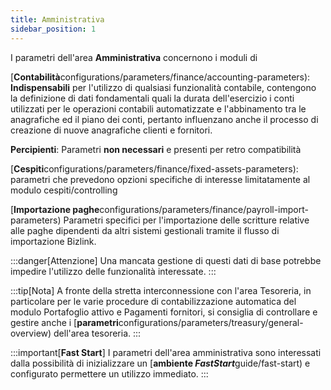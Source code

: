 ```yaml
---
title: Amministrativa
sidebar_position: 1
---
```


I parametri dell'area **Amministrativa** concernono i moduli di 

[**Contabilità**configurations/parameters/finance/accounting-parameters): **Indispensabili** per l'utilizzo di qualsiasi funzionalità contabile, contengono la definizione di dati fondamentali quali la durata dell'esercizio i conti utilizzati per le operazioni contabili automatizzate e l'abbinamento tra le anagrafiche ed il piano dei conti, pertanto influenzano anche il processo di creazione di nuove anagrafiche clienti e fornitori.

**Percipienti**:  Parametri **non necessari** e presenti per retro compatibilità

[**Cespiti**configurations/parameters/finance/fixed-assets-parameters): parametri che prevedono opzioni specifiche di interesse limitatamente al modulo cespiti/controlling

[**Importazione paghe**configurations/parameters/finance/payroll-import-parameters) Parametri specifici per l'importazione delle scritture relative alle paghe dipendenti da altri sistemi gestionali tramite il flusso di importazione Bizlink.

:::danger[Attenzione]
Una mancata gestione di questi dati di base potrebbe impedire l'utilizzo delle funzionalità interessate.
:::

:::tip[Nota]
A fronte della stretta interconnessione con l'area Tesoreria, in particolare per le varie procedure di contabilizzazione automatica del modulo Portafoglio attivo e Pagamenti fornitori, si consiglia di controllare e gestire anche i [**parametri**configurations/parameters/treasury/general-overview) dell'area tesoreria.
:::

:::important[**Fast Start**]
I parametri dell'area amministrativa sono interessati dalla possibilità di inizializzare un [**ambiente *FastStart***guide/fast-start) e configurato permettere un utilizzo immediato.
:::